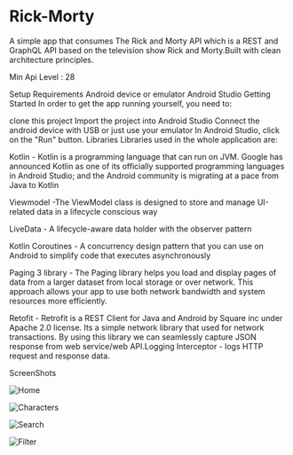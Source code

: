 # Rick-Morty

A simple app that consumes The Rick and Morty API which is a REST and GraphQL API based on the television show Rick and Morty.Built with clean architecture principles.

Min Api Level : 28

Setup Requirements
Android device or emulator
Android Studio
Getting Started
In order to get the app running yourself, you need to:

clone this project
Import the project into Android Studio
Connect the android device with USB or just use your emulator
In Android Studio, click on the "Run" button.
Libraries
Libraries used in the whole application are:

Kotlin - Kotlin is a programming language that can run on JVM. Google has announced Kotlin as one of its officially supported programming languages in Android Studio; and the Android community is migrating at a pace from Java to Kotlin

Viewmodel -The ViewModel class is designed to store and manage UI-related data in a lifecycle conscious way

LiveData - A lifecycle-aware data holder with the observer pattern

Kotlin Coroutines - A concurrency design pattern that you can use on Android to simplify code that executes asynchronously

Paging 3 library - The Paging library helps you load and display pages of data from a larger dataset from local storage or over network. This approach allows your app to use both network bandwidth and system resources more efficiently.

Retofit - Retrofit is a REST Client for Java and Android by Square inc under Apache 2.0 license. Its a simple network library that used for network transactions. By using this library we can seamlessly capture JSON response from web service/web API.Logging Interceptor - logs HTTP request and response data.

ScreenShots

![Home](https://user-images.githubusercontent.com/33326079/138370846-eb7032a8-0ab0-4141-91f1-c9d1208d2ce1.PNG)

![Characters](https://user-images.githubusercontent.com/33326079/138370851-db0c461b-3d6f-44c5-a8b5-71bf8d128eaa.PNG)

![Search](https://user-images.githubusercontent.com/33326079/138370856-c5efa5b4-6e44-4202-b81d-f520734916ee.PNG)

![Filter](https://user-images.githubusercontent.com/33326079/138370858-07fd2827-6454-456a-8bb0-26d2ebb20bce.PNG)
